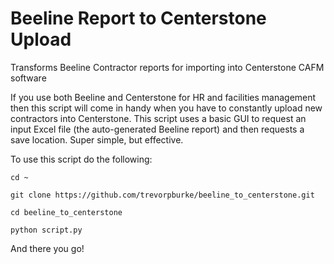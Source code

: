 # Beeline Report to Centerstone Upload
Transforms Beeline Contractor reports for importing into Centerstone CAFM software 

If you use both Beeline and Centerstone for HR and facilities management then this script will come in handy when you have to constantly upload new contractors into Centerstone. This script uses a basic GUI to request an input Excel file (the auto-generated Beeline report) and then requests a save location. Super simple, but effective. 

To use this script do the following: 

    cd ~ 
    
    git clone https://github.com/trevorpburke/beeline_to_centerstone.git

    cd beeline_to_centerstone

    python script.py 


And there you go! 
